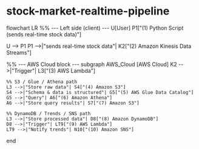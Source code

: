 # stock-market-realtime-pipeline
flowchart LR
  %% --- Left side (client) ---
  U[User]
  P1["(1) Python Script<br/>(sends real-time stock data)"]

  U --> P1
  P1 -->|"sends real-time stock data"| K2["(2) Amazon Kinesis Data Streams"]

  %% --- AWS Cloud block ---
  subgraph AWS_Cloud [AWS Cloud]
    K2 -->|"Trigger"| L3["(3) AWS Lambda"]

    %% S3 / Glue / Athena path
    L3 -->|"Store raw data"| S4["(4) Amazon S3"]
    S4 -->|"Schema & data is structured"| G5["(5) AWS Glue Data Catalog"]
    G5 -->|"Query"| A6["(6) Amazon Athena"]
    A6 -->|"Store query results"| S7["(7) Amazon S3"]

    %% DynamoDB / Trends / SNS path
    L3 -->|"Store processed data"| D8["(8) Amazon DynamoDB"]
    D8 -->|"Trigger"| LT9["(9) AWS Lambda"]
    LT9 -->|"Notify trends"| N10["(10) Amazon SNS"]
  end
